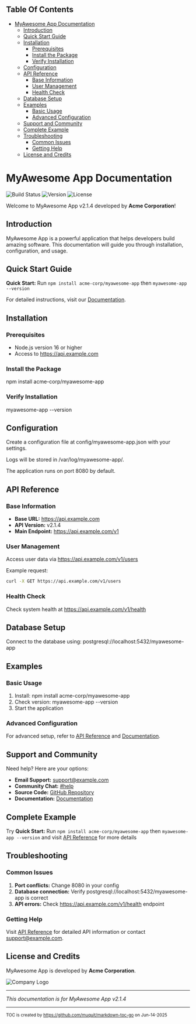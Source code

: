 ## Table Of Contents
- [MyAwesome App Documentation](#myawesome-app-documentation)
  - [Introduction](#introduction)
  - [Quick Start Guide](#quick-start-guide)
  - [Installation](#installation)
    - [Prerequisites](#prerequisites)
    - [Install the Package](#install-the-package)
    - [Verify Installation](#verify-installation)
  - [Configuration](#configuration)
  - [API Reference](#api-reference)
    - [Base Information](#base-information)
    - [User Management](#user-management)
    - [Health Check](#health-check)
  - [Database Setup](#database-setup)
  - [Examples](#examples)
    - [Basic Usage](#basic-usage)
    - [Advanced Configuration](#advanced-configuration)
  - [Support and Community](#support-and-community)
  - [Complete Example](#complete-example)
  - [Troubleshooting](#troubleshooting)
    - [Common Issues](#common-issues)
    - [Getting Help](#getting-help)
  - [License and Credits](#license-and-credits)

# MyAwesome App Documentation

![Build Status](https://ci.example.com/badge.svg) ![Version](https://api.example.com/badge/version-v2.1.4-blue.svg) ![License](https://img.shields.io/badge/license-MIT-green.svg)

Welcome to MyAwesome App v2.1.4 developed by **Acme Corporation**!

## Introduction

MyAwesome App is a powerful application that helps developers build amazing software. This documentation will guide you through installation, configuration, and usage.

## Quick Start Guide

**Quick Start:** Run `npm install acme-corp/myawesome-app` then `myawesome-app --version`

For detailed instructions, visit our [Documentation](https://docs.example.com).

## Installation

### Prerequisites

- Node.js version 16 or higher
- Access to https://api.example.com

### Install the Package

npm install acme-corp/myawesome-app

### Verify Installation

myawesome-app --version

## Configuration

Create a configuration file at config/myawesome-app.json with your settings.

Logs will be stored in /var/log/myawesome-app/.

The application runs on port 8080 by default.

## API Reference

### Base Information

- **Base URL:** https://api.example.com
- **API Version:** v2.1.4
- **Main Endpoint:** https://api.example.com/v1

### User Management

Access user data via https://api.example.com/v1/users

Example request:
```bash
curl -X GET https://api.example.com/v1/users
```

### Health Check

Check system health at https://api.example.com/v1/health

## Database Setup

Connect to the database using: postgresql://localhost:5432/myawesome-app

## Examples

### Basic Usage

1. Install: npm install acme-corp/myawesome-app
2. Check version: myawesome-app --version
3. Start the application

### Advanced Configuration

For advanced setup, refer to [API Reference](https://api.example.com/docs) and [Documentation](https://docs.example.com).

## Support and Community

Need help? Here are your options:

- **Email Support:** [support@example.com](mailto:support@example.com)
- **Community Chat:** [#help](https://workspace.slack.com/channels/help)
- **Source Code:** [GitHub Repository](https://github.com/acme-corp/myawesome-app)
- **Documentation:** [Documentation](https://docs.example.com)

## Complete Example

Try **Quick Start:** Run `npm install acme-corp/myawesome-app` then `myawesome-app --version` and visit [API Reference](https://api.example.com/docs) for more details

## Troubleshooting

### Common Issues

1. **Port conflicts:** Change 8080 in your config
2. **Database connection:** Verify postgresql://localhost:5432/myawesome-app is correct
3. **API errors:** Check https://api.example.com/v1/health endpoint

### Getting Help

Visit [API Reference](https://api.example.com/docs) for detailed API information or contact [support@example.com](mailto:support@example.com).

## License and Credits

MyAwesome App is developed by **Acme Corporation**.

![Company Logo](assets/logo.png)

---

*This documentation is for MyAwesome App v2.1.4*

---
<sub>TOC is created by https://github.com/muquit/markdown-toc-go on Jun-14-2025</sub>
